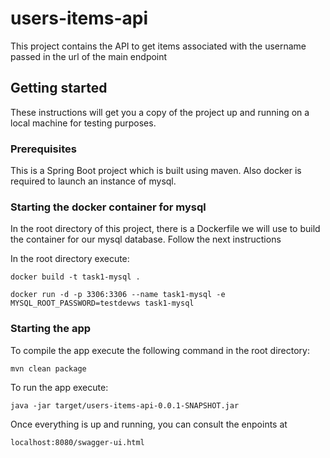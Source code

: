 # users-items-api
This project contains the API to get items associated with the username passed in the url of the main endpoint

## Getting started

These instructions will get you a copy of the project up and running on a local machine for testing purposes.

### Prerequisites

This is a Spring Boot project which is built using maven. Also docker is required to launch an instance of mysql.

### Starting the docker container for mysql

In the root directory of this project, there is a Dockerfile we will use to build the container for our mysql database. Follow the next instructions

In the root directory execute:

```
docker build -t task1-mysql .
```

```
docker run -d -p 3306:3306 --name task1-mysql -e MYSQL_ROOT_PASSWORD=testdevws task1-mysql
```

### Starting the app

To compile the app execute the following command in the root directory:
```
mvn clean package
```
To run the app execute:
```
java -jar target/users-items-api-0.0.1-SNAPSHOT.jar
```
Once everything is up and running, you can consult the enpoints at
```
localhost:8080/swagger-ui.html
```
